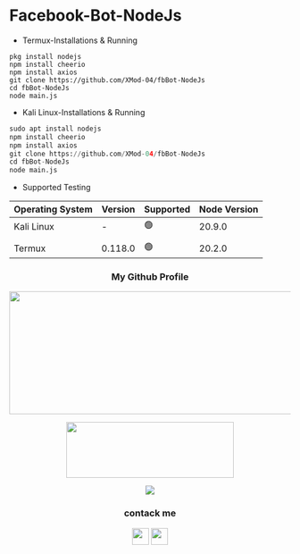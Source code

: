 # Facebook-Bot-NodeJs
- Termux-Installations & Running
```NodeJs
pkg install nodejs
npm install cheerio
npm install axios
git clone https://github.com/XMod-04/fbBot-NodeJs
cd fbBot-NodeJs
node main.js
```
- Kali Linux-Installations & Running
```python
sudo apt install nodejs
npm install cheerio
npm install axios
git clone https://github.com/XMod-04/fbBot-NodeJs
cd fbBot-NodeJs
node main.js
```
- Supported Testing

| Operating System | Version | Supported          | Node Version   |
| ---------------- | ------- | ------------------ | -------------- |
| Kali Linux       | -       | :green_circle:     | 20.9.0         |
|                  |         |                    |                |
| Termux           | 0.118.0 | :green_circle:     | 20.2.0         |


<h3 align="center">
  My Github Profile
</h3>
<p align="center">
  <img width="600" height="220" src="https://github-readme-stats.vercel.app/api?username=Xmod-04&show_icons=true&theme=chartreuse-dark&locale=id">
</p>

<p align="center">
  <img width="300" height="100" src="https://github-readme-stats.vercel.app/api/top-langs/?username=XMod-04&layout=compact&theme=chartreuse-dark">
</p>


<p align="center">
  <img width="auto" height="auto" src='https://github-profile-trophy.vercel.app/?username=XMod-04&theme=monokai&row=1&column=5&no-frame=true'
</p>

<h3 align="center">
  contack me
</h3>

<p align="center">
  <a href="https://www.facebook.com/brut4l.id"><img width="30" height="30" src="https://camo.githubusercontent.com/8f245234577766478eaf3ee72b0615e99bb9ef3eaa56e1c37f75692811181d5c/68747470733a2f2f6564656e742e6769746875622e696f2f537570657254696e7949636f6e732f696d616765732f7376672f66616365626f6f6b2e737667"></a>
  <a href="https://api.whatsapp.com/send/?phone=6289668033300&text=Assalamualaikum"><img width="30" height="30" src="https://camo.githubusercontent.com/945d32cdd8d51fe844ca8b2976914ae8786586607aee1cba24d7318e24b30411/68747470733a2f2f6564656e742e6769746875622e696f2f537570657254696e7949636f6e732f696d616765732f7376672f77686174736170702e737667"></a>
</p>
